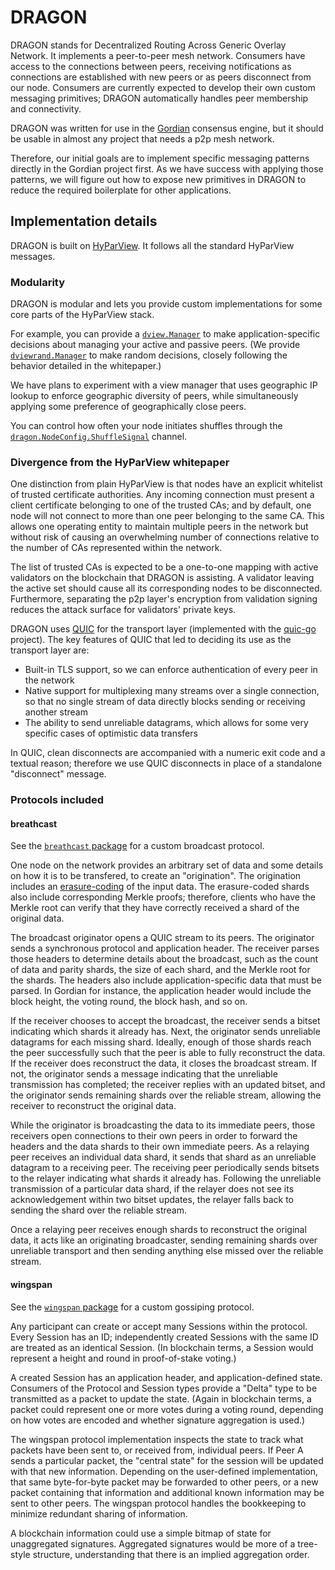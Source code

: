 # DRAGON

DRAGON stands for Decentralized Routing Across Generic Overlay Network.
It implements a peer-to-peer mesh network.
Consumers have access to the connections between peers,
receiving notifications as connections are established with new peers
or as peers disconnect from our node.
Consumers are currently expected to develop their own custom messaging primitives;
DRAGON automatically handles peer membership and connectivity.

DRAGON was written for use in the
[Gordian](https://github.com/gordian-engine/gordian/) consensus engine,
but it should be usable in almost any project that needs a p2p mesh network.

Therefore, our initial goals are to implement specific messaging patterns
directly in the Gordian project first.
As we have success with applying those patterns,
we will figure out how to expose new primitives in DRAGON
to reduce the required boilerplate for other applications.

## Implementation details

DRAGON is built on [HyParView](https://asc.di.fct.unl.pt/~jleitao/pdf/dsn07-leitao.pdf).
It follows all the standard HyParView messages.

### Modularity

DRAGON is modular and lets you provide custom implementations
for some core parts of the HyParView stack.

For example, you can provide a
[`dview.Manager`](https://pkg.go.dev/github.com/gordian-engine/dragon/dview#Manager)
to make application-specific decisions about managing
your active and passive peers.
(We provide
[`dviewrand.Manager`](https://pkg.go.dev/github.com/gordian-engine/dragon/dview/dviewrand#Manager)
to make random decisions, closely following the behavior
detailed in the whitepaper.)

We have plans to experiment with a view manager that uses
geographic IP lookup to enforce geographic diversity of peers,
while simultaneously applying some preference of geographically close peers.

You can control how often your node initiates shuffles through the
[`dragon.NodeConfig.ShuffleSignal`](https://pkg.go.dev/github.com/gordian-engine/dragon/#NodeConfig)
channel.

### Divergence from the HyParView whitepaper

One distinction from plain HyParView is
that nodes have an explicit whitelist of trusted certificate authorities.
Any incoming connection must present a client certificate
belonging to one of the trusted CAs;
and by default, one node will not connect to more than one peer
belonging to the same CA.
This allows one operating entity to maintain multiple peers in the network
but without risk of causing an overwhelming number of connections
relative to the number of CAs represented within the network.

The list of trusted CAs is expected to be a one-to-one mapping
with active validators on the blockchain that DRAGON is assisting.
A validator leaving the active set should cause all its corresponding nodes to be disconnected.
Furthermore, separating the p2p layer's encryption from validation signing
reduces the attack surface for validators' private keys.

DRAGON uses [QUIC](https://quicwg.org/) for the transport layer
(implemented with the [quic-go](https://github.com/quic-go/quic-go) project).
The key features of QUIC that led to deciding its use as the transport layer are:

- Built-in TLS support, so we can enforce authentication of every peer in the network
- Native support for multiplexing many streams over a single connection,
  so that no single stream of data directly blocks sending or receiving another stream
- The ability to send unreliable datagrams,
  which allows for some very specific cases of optimistic data transfers

In QUIC, clean disconnects are accompanied with
a numeric exit code and a textual reason; 
therefore we use QUIC disconnects in place of a standalone "disconnect" message.

### Protocols included

#### breathcast

See the [`breathcast` package](https://pkg.go.dev/github.com/gordian-engine/dragon/breathcast)
for a custom broadcast protocol.

One node on the network provides an arbitrary set of data
and some details on how it is to be transfered, to create an "origination".
The origination includes an [erasure-coding](https://en.wikipedia.org/wiki/Erasure_code) of the input data.
The erasure-coded shards also include corresponding Merkle proofs;
therefore, clients who have the Merkle root can verify
that they have correctly received a shard of the original data.

The broadcast originator opens a QUIC stream to its peers.
The originator sends a synchronous protocol and application header.
The receiver parses those headers to determine details about the broadcast,
such as the count of data and parity shards,
the size of each shard, and the Merkle root for the shards.
The headers also include application-specific data that must be parsed.
In Gordian for instance, the application header would include
the block height, the voting round, the block hash, and so on.

If the receiver chooses to accept the broadcast,
the receiver sends a bitset indicating which shards it already has.
Next, the originator sends unreliable datagrams for each missing shard.
Ideally, enough of those shards reach the peer successfully
such that the peer is able to fully reconstruct the data.
If the receiver does reconstruct the data, it closes the broadcast stream.
If not, the originator sends a message indicating that
the unreliable transmission has completed;
the receiver replies with an updated bitset,
and the originator sends remaining shards over the reliable stream,
allowing the receiver to reconstruct the original data.

While the originator is broadcasting the data to its immediate peers,
those receivers open connections to their own peers
in order to forward the headers and the data shards
to their own immediate peers.
As a relaying peer receives an individual data shard,
it sends that shard as an unreliable datagram to a receiving peer.
The receiving peer periodically sends bitsets to the relayer
indicating what shards it already has.
Following the unreliable transmission of a particular data shard,
if the relayer does not see its acknowledgement within two bitset updates,
the relayer falls back to sending the shard over the reliable stream.

Once a relaying peer receives enough shards to reconstruct the original data,
it acts like an originating broadcaster,
sending remaining shards over unreliable transport
and then sending anything else missed over the reliable stream.

#### wingspan

See the [`wingspan` package](https://pkg.go.dev/github.com/gordian-engine/dragon/wingspan)
for a custom gossiping protocol.

Any participant can create or accept many Sessions within the protocol.
Every Session has an ID; independently created Sessions with the same ID
are treated as an identical Session.
(In blockchain terms, a Session would represent a height and round in proof-of-stake voting.)

A created Session has an application header, and application-defined state.
Consumers of the Protocol and Session types provide a "Delta" type
to be transmitted as a packet to update the state.
(Again in blockchain terms, a packet could represent one or more votes during a voting round,
depending on how votes are encoded and whether signature aggregation is used.)

The wingspan protocol implementation inspects the state to track what packets
have been sent to, or received from, individual peers.
If Peer A sends a particular packet, the "central state" for the session
will be updated with that new information.
Depending on the user-defined implementation, that same byte-for-byte packet
may be forwarded to other peers, or a new packet containing that information
and additional known information may be sent to other peers.
The wingspan protocol handles the bookkeeping to minimize redundant sharing of information.

A blockchain information could use a simple bitmap of state for unaggregated signatures.
Aggregated signatures would be more of a tree-style structure,
understanding that there is an implied aggregation order.
